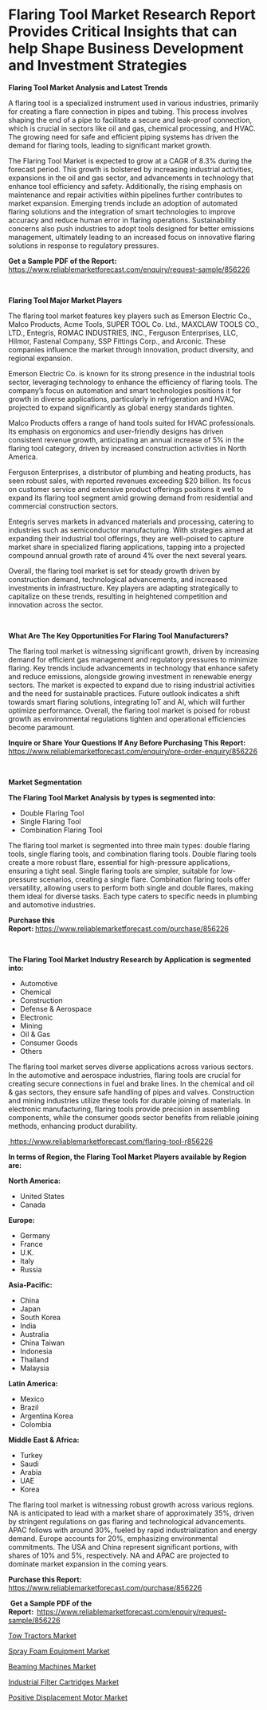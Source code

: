 <p><h1>Flaring Tool Market Research Report Provides Critical Insights that can help Shape Business Development and Investment Strategies</h1></p><p><strong>Flaring Tool Market Analysis and Latest Trends</strong></p>
<p><p>A flaring tool is a specialized instrument used in various industries, primarily for creating a flare connection in pipes and tubing. This process involves shaping the end of a pipe to facilitate a secure and leak-proof connection, which is crucial in sectors like oil and gas, chemical processing, and HVAC. The growing need for safe and efficient piping systems has driven the demand for flaring tools, leading to significant market growth.</p><p>The Flaring Tool Market is expected to grow at a CAGR of 8.3% during the forecast period. This growth is bolstered by increasing industrial activities, expansions in the oil and gas sector, and advancements in technology that enhance tool efficiency and safety. Additionally, the rising emphasis on maintenance and repair activities within pipelines further contributes to market expansion. Emerging trends include an adoption of automated flaring solutions and the integration of smart technologies to improve accuracy and reduce human error in flaring operations. Sustainability concerns also push industries to adopt tools designed for better emissions management, ultimately leading to an increased focus on innovative flaring solutions in response to regulatory pressures.</p></p>
<p><strong>Get a Sample PDF of the Report:&nbsp;</strong> <a href="https://www.reliablemarketforecast.com/enquiry/request-sample/856226?utm_campaign=1110&utm_medium=2&utm_source=Github&utm_content=ia&utm_term=08042025&utm_id=flaring-tool">https://www.reliablemarketforecast.com/enquiry/request-sample/856226</a></p>
<p>&nbsp;</p>
<p><strong>Flaring Tool Major Market Players</strong></p>
<p><p>The flaring tool market features key players such as Emerson Electric Co., Malco Products, Acme Tools, SUPER TOOL Co. Ltd., MAXCLAW TOOLS CO., LTD., Entegris, ROMAC INDUSTRIES, INC., Ferguson Enterprises, LLC, Hilmor, Fastenal Company, SSP Fittings Corp., and Arconic. These companies influence the market through innovation, product diversity, and regional expansion.</p><p>Emerson Electric Co. is known for its strong presence in the industrial tools sector, leveraging technology to enhance the efficiency of flaring tools. The company’s focus on automation and smart technologies positions it for growth in diverse applications, particularly in refrigeration and HVAC, projected to expand significantly as global energy standards tighten.</p><p>Malco Products offers a range of hand tools suited for HVAC professionals. Its emphasis on ergonomics and user-friendly designs has driven consistent revenue growth, anticipating an annual increase of 5% in the flaring tool category, driven by increased construction activities in North America.</p><p>Ferguson Enterprises, a distributor of plumbing and heating products, has seen robust sales, with reported revenues exceeding $20 billion. Its focus on customer service and extensive product offerings positions it well to expand its flaring tool segment amid growing demand from residential and commercial construction sectors.</p><p>Entegris serves markets in advanced materials and processing, catering to industries such as semiconductor manufacturing. With strategies aimed at expanding their industrial tool offerings, they are well-poised to capture market share in specialized flaring applications, tapping into a projected compound annual growth rate of around 4% over the next several years.</p><p>Overall, the flaring tool market is set for steady growth driven by construction demand, technological advancements, and increased investments in infrastructure. Key players are adapting strategically to capitalize on these trends, resulting in heightened competition and innovation across the sector.</p></p>
<p>&nbsp;</p>
<p><strong>What Are The Key Opportunities For Flaring Tool Manufacturers?</strong></p>
<p><p>The flaring tool market is witnessing significant growth, driven by increasing demand for efficient gas management and regulatory pressures to minimize flaring. Key trends include advancements in technology that enhance safety and reduce emissions, alongside growing investment in renewable energy sectors. The market is expected to expand due to rising industrial activities and the need for sustainable practices. Future outlook indicates a shift towards smart flaring solutions, integrating IoT and AI, which will further optimize performance. Overall, the flaring tool market is poised for robust growth as environmental regulations tighten and operational efficiencies become paramount.</p></p>
<p><strong>Inquire or Share Your Questions If Any Before Purchasing This Report:</strong> <a href="https://www.reliablemarketforecast.com/enquiry/pre-order-enquiry/856226?utm_campaign=1110&utm_medium=2&utm_source=Github&utm_content=ia&utm_term=08042025&utm_id=flaring-tool">https://www.reliablemarketforecast.com/enquiry/pre-order-enquiry/856226</a></p>
<p>&nbsp;</p>
<p><strong>Market Segmentation</strong></p>
<p><strong>The Flaring Tool Market Analysis by types is segmented into:</strong></p>
<p><ul><li>Double Flaring Tool</li><li>Single Flaring Tool</li><li>Combination Flaring Tool</li></ul></p>
<p><p>The flaring tool market is segmented into three main types: double flaring tools, single flaring tools, and combination flaring tools. Double flaring tools create a more robust flare, essential for high-pressure applications, ensuring a tight seal. Single flaring tools are simpler, suitable for low-pressure scenarios, creating a single flare. Combination flaring tools offer versatility, allowing users to perform both single and double flares, making them ideal for diverse tasks. Each type caters to specific needs in plumbing and automotive industries.</p></p>
<p><strong>Purchase this Report:&nbsp;</strong><a href="https://www.reliablemarketforecast.com/purchase/856226?utm_campaign=1110&utm_medium=2&utm_source=Github&utm_content=ia&utm_term=08042025&utm_id=flaring-tool">https://www.reliablemarketforecast.com/purchase/856226</a></p>
<p>&nbsp;</p>
<p><strong>The Flaring Tool Market Industry Research by Application is segmented into:</strong></p>
<p><ul><li>Automotive</li><li>Chemical</li><li>Construction</li><li>Defense & Aerospace</li><li>Electronic</li><li>Mining</li><li>Oil & Gas</li><li>Consumer Goods</li><li>Others</li></ul></p>
<p><p>The flaring tool market serves diverse applications across various sectors. In the automotive and aerospace industries, flaring tools are crucial for creating secure connections in fuel and brake lines. In the chemical and oil & gas sectors, they ensure safe handling of pipes and valves. Construction and mining industries utilize these tools for durable joining of materials. In electronic manufacturing, flaring tools provide precision in assembling components, while the consumer goods sector benefits from reliable joining methods, enhancing product durability.</p></p>
<p><a href="https://www.reliablemarketforecast.com/flaring-tool-r856226?utm_campaign=1110&utm_medium=2&utm_source=Github&utm_content=ia&utm_term=08042025&utm_id=flaring-tool">&nbsp;https://www.reliablemarketforecast.com/flaring-tool-r856226</a></p>
<p><strong>In terms of Region, the Flaring Tool Market Players available by Region are:</strong></p>
<p>
    <p> <strong> North America: </strong>
        <ul>
            <li>United States</li>
            <li>Canada</li>
        </ul>
        </p> 
    <p> <strong> Europe: </strong>
        <ul>
            <li>Germany</li>
            <li>France</li>
            <li>U.K.</li>
            <li>Italy</li>
            <li>Russia</li>
        </ul>
        </p> 
    <p> <strong> Asia-Pacific: </strong>
        <ul>
            <li>China</li>
            <li>Japan</li>
            <li>South Korea</li>
            <li>India</li>
            <li>Australia</li>
            <li>China Taiwan</li>
            <li>Indonesia</li>
            <li>Thailand</li>
            <li>Malaysia</li>
        </ul>
        </p> 
    <p> <strong> Latin America: </strong>
        <ul>
            <li>Mexico</li>
            <li>Brazil</li>
            <li>Argentina Korea</li>
            <li>Colombia</li>
        </ul>
        </p> 
    <p> <strong> Middle East & Africa: </strong>
        <ul>
            <li>Turkey</li>
            <li>Saudi</li>
            <li>Arabia</li>
            <li>UAE</li>
            <li>Korea</li>
        </ul>
    </p>
    </p>
<p><p>The flaring tool market is witnessing robust growth across various regions. NA is anticipated to lead with a market share of approximately 35%, driven by stringent regulations on gas flaring and technological advancements. APAC follows with around 30%, fueled by rapid industrialization and energy demand. Europe accounts for 20%, emphasizing environmental commitments. The USA and China represent significant portions, with shares of 10% and 5%, respectively. NA and APAC are projected to dominate market expansion in the coming years.</p></p>
<p><strong>Purchase this Report: </strong><a href="https://www.reliablemarketforecast.com/purchase/856226?utm_campaign=1110&utm_medium=2&utm_source=Github&utm_content=ia&utm_term=08042025&utm_id=flaring-tool">https://www.reliablemarketforecast.com/purchase/856226</a></p>
<p>&nbsp;<strong>Get a Sample PDF of the Report:&nbsp;&nbsp;</strong><a href="https://www.reliablemarketforecast.com/enquiry/request-sample/856226?utm_campaign=1110&utm_medium=2&utm_source=Github&utm_content=ia&utm_term=08042025&utm_id=flaring-tool">https://www.reliablemarketforecast.com/enquiry/request-sample/856226</a></p>
<p><strong></strong></p>
<p><p><a href="https://github.com/prumrupear/Market-Research-Report-List-1/blob/main/tow-tractors-market.md?utm_campaign=1110&utm_medium=2&utm_source=Github&utm_content=ia&utm_term=08042025&utm_id=flaring-tool">Tow Tractors Market</a></p><p><a href="https://github.com/goreabeeran/Market-Research-Report-List-1/blob/main/spray-foam-equipment-market.md?utm_campaign=1110&utm_medium=2&utm_source=Github&utm_content=ia&utm_term=08042025&utm_id=flaring-tool">Spray Foam Equipment Market</a></p><p><a href="https://github.com/borsiflorsfa/Market-Research-Report-List-1/blob/main/beaming-machines-market.md?utm_campaign=1110&utm_medium=2&utm_source=Github&utm_content=ia&utm_term=08042025&utm_id=flaring-tool">Beaming Machines Market</a></p><p><a href="https://github.com/kelttnandan9/Market-Research-Report-List-1/blob/main/industrial-filter-cartridges-market.md?utm_campaign=1110&utm_medium=2&utm_source=Github&utm_content=ia&utm_term=08042025&utm_id=flaring-tool">Industrial Filter Cartridges Market</a></p><p><a href="https://github.com/romeoacuffap/Market-Research-Report-List-1/blob/main/positive-displacement-motor-market.md?utm_campaign=1110&utm_medium=2&utm_source=Github&utm_content=ia&utm_term=08042025&utm_id=flaring-tool">Positive Displacement Motor Market</a></p></p>